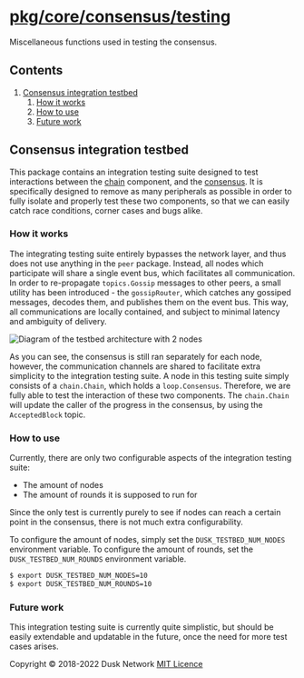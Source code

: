 # [pkg/core/consensus/testing](./pkg/core/consensus/testing)

Miscellaneous functions used in testing the consensus.

<!-- ToC start -->

## Contents

1. [Consensus integration testbed](#consensus-integration-testbed)
    1. [How it works](#how-it-works)
    1. [How to use](#how-to-use)
    1. [Future work](#future-work)

<!-- ToC end -->

## Consensus integration testbed

This package contains an integration testing suite designed to test interactions
between the [chain](../../chain/README.md) component, and
the [consensus](../README.md). It is specifically designed to remove as many
peripherals as possible in order to fully isolate and properly test these two
components, so that we can easily catch race conditions, corner cases and bugs
alike.

### How it works

The integrating testing suite entirely bypasses the network layer, and thus does
not use anything in the `peer` package. Instead, all nodes which participate
will share a single event bus, which facilitates all communication. In order to
re-propagate `topics.Gossip` messages to other peers, a small utility has been
introduced - the `gossipRouter`, which catches any gossiped messages, decodes
them, and publishes them on the event bus. This way, all communications are
locally contained, and subject to minimal latency and ambiguity of delivery.

![Diagram of the testbed architecture with 2 nodes](./consensus_testbed_setup.jpg)

As you can see, the consensus is still ran separately for each node, however,
the communication channels are shared to facilitate extra simplicity to the
integration testing suite. A node in this testing suite simply consists of
a `chain.Chain`, which holds a `loop.Consensus`. Therefore, we are fully able to
test the interaction of these two components. The `chain.Chain` will update the
caller of the progress in the consensus, by using the `AcceptedBlock` topic.

### How to use

Currently, there are only two configurable aspects of the integration testing
suite:

- The amount of nodes
- The amount of rounds it is supposed to run for

Since the only test is currently purely to see if nodes can reach a certain
point in the consensus, there is not much extra configurability.

To configure the amount of nodes, simply set the `DUSK_TESTBED_NUM_NODES`
environment variable. To configure the amount of rounds, set
the `DUSK_TESTBED_NUM_ROUNDS` environment variable.

```bash
$ export DUSK_TESTBED_NUM_NODES=10
$ export DUSK_TESTBED_NUM_ROUNDS=10
```

### Future work

This integration testing suite is currently quite simplistic, but should be
easily extendable and updatable in the future, once the need for more test cases
arises.

Copyright © 2018-2022 Dusk Network
[MIT Licence](https://github.com/dusk-network/dusk-blockchain/blob/master/LICENSE)
